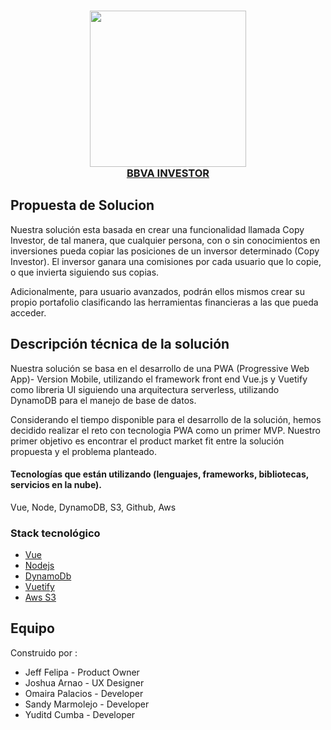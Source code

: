 <div align="center">
  <h3>
    <a href="http://copy-investor.s3-website-sa-east-1.amazonaws.com/" target="_blank" >
  <div align="center">
    <img width="250px" src="https://www.bbva.pe/content/dam/public-web/global/images/logos/logo_bbva_azul.svg">
  </div>
  <a href="http://copy-investor.s3-website-sa-east-1.amazonaws.com/" target="_blank" >
  BBVA INVESTOR
  </a>
  </h3>
</div>

## Propuesta de Solucion

Nuestra solución esta basada en crear una funcionalidad llamada Copy Investor, de tal manera, que cualquier persona, con o sin conocimientos en inversiones pueda copiar las posiciones de un inversor determinado (Copy Investor). El inversor ganara una comisiones por cada usuario que lo copie, o que invierta siguiendo sus copias.

Adicionalmente, para usuario avanzados, podrán ellos mismos crear su propio portafolio clasificando las herramientas financieras a las que pueda acceder.

## Descripción técnica de la solución
Nuestra solución se basa en el desarrollo de una PWA (Progressive Web App)- Version Mobile, utilizando el framework front end Vue.js y Vuetify como libreria UI siguiendo una arquitectura serverless, utilizando DynamoDB para el manejo de base de datos.

Considerando el tiempo disponible para el desarrollo de la solución, hemos decidido realizar el reto con tecnologia PWA como un primer MVP. Nuestro primer objetivo es encontrar el product market fit entre la solución propuesta y el problema planteado.

#### Tecnologías que están utilizando (lenguajes, frameworks, bibliotecas, servicios en la nube).

Vue, Node, DynamoDB, S3, Github, Aws

### Stack tecnológico

- [Vue](https://vuejs.org/)
- [Nodejs](https://nodejs.org)
- [DynamoDb](https://aws.amazon.com/es/)
- [Vuetify](https://vuetifyjs.com/en/)
- [Aws S3](https://aws.amazon.com/es/)
## Equipo

Construido por :

- Jeff Felipa - Product Owner
- Joshua Arnao - UX Designer
- Omaira Palacios - Developer
- Sandy Marmolejo - Developer
- Yuditd Cumba - Developer

